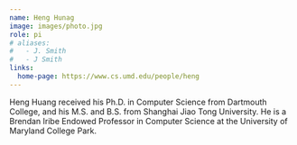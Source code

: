 ```yaml
---
name: Heng Hunag
image: images/photo.jpg
role: pi
# aliases:
#   - J. Smith
#   - J Smith
links:
  home-page: https://www.cs.umd.edu/people/heng
---
```


Heng Huang received his Ph.D. in Computer Science from Dartmouth College, and his M.S. and B.S. from Shanghai Jiao Tong University. He is a Brendan Iribe Endowed Professor in Computer Science at the University of Maryland College Park.
